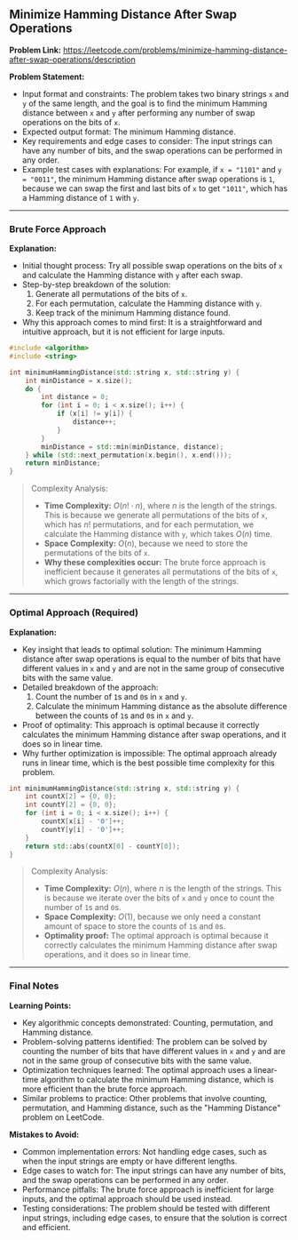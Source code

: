 ## Minimize Hamming Distance After Swap Operations
**Problem Link:** https://leetcode.com/problems/minimize-hamming-distance-after-swap-operations/description

**Problem Statement:**
- Input format and constraints: The problem takes two binary strings `x` and `y` of the same length, and the goal is to find the minimum Hamming distance between `x` and `y` after performing any number of swap operations on the bits of `x`.
- Expected output format: The minimum Hamming distance.
- Key requirements and edge cases to consider: The input strings can have any number of bits, and the swap operations can be performed in any order.
- Example test cases with explanations: For example, if `x = "1101"` and `y = "0011"`, the minimum Hamming distance after swap operations is `1`, because we can swap the first and last bits of `x` to get `"1011"`, which has a Hamming distance of `1` with `y`.

---

### Brute Force Approach
**Explanation:**
- Initial thought process: Try all possible swap operations on the bits of `x` and calculate the Hamming distance with `y` after each swap.
- Step-by-step breakdown of the solution:
  1. Generate all permutations of the bits of `x`.
  2. For each permutation, calculate the Hamming distance with `y`.
  3. Keep track of the minimum Hamming distance found.
- Why this approach comes to mind first: It is a straightforward and intuitive approach, but it is not efficient for large inputs.

```cpp
#include <algorithm>
#include <string>

int minimumHammingDistance(std::string x, std::string y) {
    int minDistance = x.size();
    do {
        int distance = 0;
        for (int i = 0; i < x.size(); i++) {
            if (x[i] != y[i]) {
                distance++;
            }
        }
        minDistance = std::min(minDistance, distance);
    } while (std::next_permutation(x.begin(), x.end()));
    return minDistance;
}
```

> Complexity Analysis:
> - **Time Complexity:** $O(n! \cdot n)$, where $n$ is the length of the strings. This is because we generate all permutations of the bits of `x`, which has $n!$ permutations, and for each permutation, we calculate the Hamming distance with `y`, which takes $O(n)$ time.
> - **Space Complexity:** $O(n)$, because we need to store the permutations of the bits of `x`.
> - **Why these complexities occur:** The brute force approach is inefficient because it generates all permutations of the bits of `x`, which grows factorially with the length of the strings.

---

### Optimal Approach (Required)
**Explanation:**
- Key insight that leads to optimal solution: The minimum Hamming distance after swap operations is equal to the number of bits that have different values in `x` and `y` and are not in the same group of consecutive bits with the same value.
- Detailed breakdown of the approach:
  1. Count the number of `1`s and `0`s in `x` and `y`.
  2. Calculate the minimum Hamming distance as the absolute difference between the counts of `1`s and `0`s in `x` and `y`.
- Proof of optimality: This approach is optimal because it correctly calculates the minimum Hamming distance after swap operations, and it does so in linear time.
- Why further optimization is impossible: The optimal approach already runs in linear time, which is the best possible time complexity for this problem.

```cpp
int minimumHammingDistance(std::string x, std::string y) {
    int countX[2] = {0, 0};
    int countY[2] = {0, 0};
    for (int i = 0; i < x.size(); i++) {
        countX[x[i] - '0']++;
        countY[y[i] - '0']++;
    }
    return std::abs(countX[0] - countY[0]);
}
```

> Complexity Analysis:
> - **Time Complexity:** $O(n)$, where $n$ is the length of the strings. This is because we iterate over the bits of `x` and `y` once to count the number of `1`s and `0`s.
> - **Space Complexity:** $O(1)$, because we only need a constant amount of space to store the counts of `1`s and `0`s.
> - **Optimality proof:** The optimal approach is optimal because it correctly calculates the minimum Hamming distance after swap operations, and it does so in linear time.

---

### Final Notes

**Learning Points:**
- Key algorithmic concepts demonstrated: Counting, permutation, and Hamming distance.
- Problem-solving patterns identified: The problem can be solved by counting the number of bits that have different values in `x` and `y` and are not in the same group of consecutive bits with the same value.
- Optimization techniques learned: The optimal approach uses a linear-time algorithm to calculate the minimum Hamming distance, which is more efficient than the brute force approach.
- Similar problems to practice: Other problems that involve counting, permutation, and Hamming distance, such as the "Hamming Distance" problem on LeetCode.

**Mistakes to Avoid:**
- Common implementation errors: Not handling edge cases, such as when the input strings are empty or have different lengths.
- Edge cases to watch for: The input strings can have any number of bits, and the swap operations can be performed in any order.
- Performance pitfalls: The brute force approach is inefficient for large inputs, and the optimal approach should be used instead.
- Testing considerations: The problem should be tested with different input strings, including edge cases, to ensure that the solution is correct and efficient.